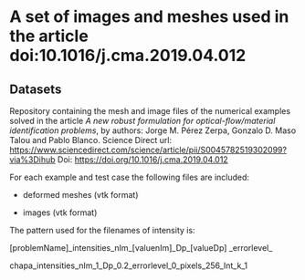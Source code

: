 # A set of images and meshes used in the article doi:10.1016/j.cma.2019.04.012

## Datasets

Repository containing the mesh and image files of the numerical examples solved in the article _A new robust formulation for optical-flow/material identification problems_, by authors: Jorge M. Pérez Zerpa, Gonzalo D. Maso Talou and Pablo Blanco.  Science Direct url: https://www.sciencedirect.com/science/article/pii/S0045782519302099?via%3Dihub Doi: https://doi.org/10.1016/j.cma.2019.04.012

For each example and test case the following files are included:

- deformed meshes (vtk format)

- images (vtk format)


The pattern used for the filenames of intensity is:

[problemName]\_intensities\_nIm\_[valuenIm]\_Dp\_[valueDp]
\_errorlevel\_

chapa_intensities_nIm_1_Dp_0.2_errorlevel_0_pixels_256_Int_k_1
